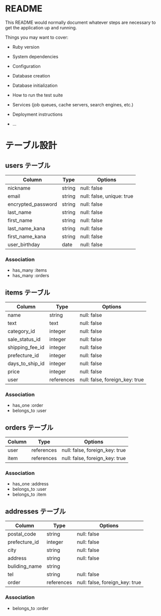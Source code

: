 # README

This README would normally document whatever steps are necessary to get the
application up and running.

Things you may want to cover:

* Ruby version

* System dependencies

* Configuration

* Database creation

* Database initialization

* How to run the test suite

* Services (job queues, cache servers, search engines, etc.)

* Deployment instructions

* ...

# テーブル設計

## users テーブル

| Column             | Type   | Options                   |
| ------------------ | ------ | ------------------------- |
| nickname           | string | null: false               |
| email              | string | null: false, unique: true |
| encrypted_password | string | null: false               |
| last_name          | string | null: false               |
| first_name         | string | null: false               |
| last_name_kana     | string | null: false               |
| first_name_kana    | string | null: false               |
| user_birthday      | date   | null: false               |

### Association

- has_many :items
- has_many :orders

## items テーブル

| Column           | Type       | Options                        |
| ---------------- | -----------| ------------------------------ |
| name             | string     | null: false                    |
| text             | text       | null: false                    |
| category_id      | integer    | null: false                    |
| sale_status_id   | integer    | null: false                    |
| shipping_fee_id  | integer    | null: false                    |
| prefecture_id    | integer    | null: false                    |
| days_to_ship_id  | integer    | null: false                    |
| price            | integer    | null: false                    |
| user             | references | null: false, foreign_key: true |


### Association

- has_one :order
- belongs_to :user
 

## orders テーブル

| Column | Type       | Options                        |
| ------ | ---------- | ------------------------------ |
| user   | references | null: false, foreign_key: true |
| item   | references | null: false, foreign_key: true |

### Association

- has_one :address
- belongs_to :user
- belongs_to :item

## addresses テーブル

| Column         | Type       | Options                        |
| -------------- | ---------- | ------------------------------ |
| postal_code    | string     | null: false                    |
| prefecture_id  | integer    | null: false                    |
| city           | string     | null: false                    |
| address        | string     | null: false                    |
| buliding_name  | string     |                                |
| tel            | string     | null: false                    |
| order          | references | null: false, foreign_key: true |

### Association

- belongs_to :order